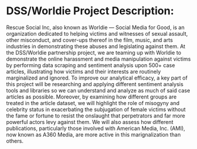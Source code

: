 # DSS/Worldie Project Description:

Rescue Social Inc, also known as Worldie — Social Media for Good, is an organization dedicated to helping victims and witnesses of sexual assault, other misconduct, and cover-ups thereof in the film, music, and arts industries in demonstrating these abuses and legislating against them. At the DSS/Worldie partnership project, we are teaming up with Worldie to demonstrate the online harassment and media manipulation against victims by performing data scraping and sentiment analysis upon 500+ case articles, illustrating how victims and their interests are routinely marginalized and ignored. To improve our analytical efficacy, a key part of this project will be researching and applying different sentiment analysis tools and libraries so we can understand and analyze as much of said case articles as possible. Moreover, by examining how different groups are treated in the article dataset, we will highlight the role of misogyny and celebrity status in exacerbating the subjugation of female victims without the fame or fortune to resist the onslaught that perpetrators and far more powerful actors levy against them. We will also assess how different publications, particularly those involved with American Media, Inc. (AMI), now known as A360 Media, are more active in this marignalization than others.
